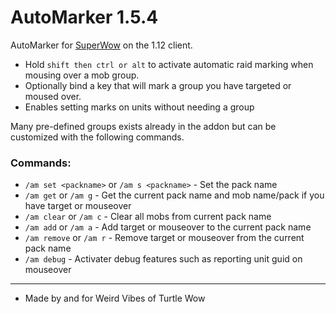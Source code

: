 # AutoMarker 1.5.4
AutoMarker for [SuperWow](https://github.com/balakethelock/SuperWoW/) on the 1.12 client.

* Hold `shift then ctrl or alt` to activate automatic raid marking when mousing over a mob group.  
* Optionally bind a key that will mark a group you have targeted or moused over.  
* Enables setting marks on units without needing a group

Many pre-defined groups exists already in the addon but can be customized with the following commands.  
### Commands:  

- `/am set <packname>` or `/am s <packname>` - Set the pack name
- `/am get` or `/am g` - Get the current pack name and mob name/pack if you have target or mouseover
- `/am clear` or `/am c` - Clear all mobs from current pack name
- `/am add` or `/am a` - Add target or mouseover to the current pack name
- `/am remove` or `/am r` - Remove target or mouseover from the current pack name
- `/am debug` - Activater debug features such as reporting unit guid on mouseover

___
* Made by and for Weird Vibes of Turtle Wow  
